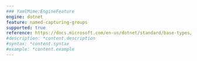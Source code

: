 ```yaml
---
### YamlMime:EngineFeature
engine: dotnet
feature: named-capturing-groups
supported: true
reference: https://docs.microsoft.com/en-us/dotnet/standard/base-types/grouping-constructs-in-regular-expressions#named-matched-subexpressions
#description: *content.description
#syntax: *content.syntax
#example: *content.example
---
```

